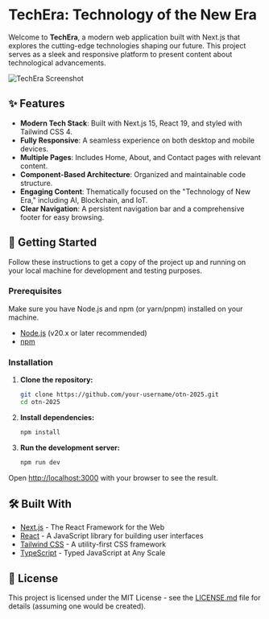 # TechEra: Technology of the New Era

Welcome to **TechEra**, a modern web application built with Next.js that explores the cutting-edge technologies shaping our future. This project serves as a sleek and responsive platform to present content about technological advancements.

![TechEra Screenshot](public/screenshot.png) <!--- Assuming a screenshot will be placed here -->

## ✨ Features

- **Modern Tech Stack**: Built with Next.js 15, React 19, and styled with Tailwind CSS 4.
- **Fully Responsive**: A seamless experience on both desktop and mobile devices.
- **Multiple Pages**: Includes Home, About, and Contact pages with relevant content.
- **Component-Based Architecture**: Organized and maintainable code structure.
- **Engaging Content**: Thematically focused on the "Technology of New Era," including AI, Blockchain, and IoT.
- **Clear Navigation**: A persistent navigation bar and a comprehensive footer for easy browsing.

## 🚀 Getting Started

Follow these instructions to get a copy of the project up and running on your local machine for development and testing purposes.

### Prerequisites

Make sure you have Node.js and npm (or yarn/pnpm) installed on your machine.

- [Node.js](https://nodejs.org/en/) (v20.x or later recommended)
- [npm](https://www.npmjs.com/get-npm)

### Installation

1. **Clone the repository:**
   ```sh
   git clone https://github.com/your-username/otn-2025.git
   cd otn-2025
   ```

2. **Install dependencies:**
   ```sh
   npm install
   ```

3. **Run the development server:**
   ```sh
   npm run dev
   ```

Open [http://localhost:3000](http://localhost:3000) with your browser to see the result.

## 🛠️ Built With

- [Next.js](https://nextjs.org/) - The React Framework for the Web
- [React](https://react.dev/) - A JavaScript library for building user interfaces
- [Tailwind CSS](https://tailwindcss.com/) - A utility-first CSS framework
- [TypeScript](https://www.typescriptlang.org/) - Typed JavaScript at Any Scale

## 📄 License

This project is licensed under the MIT License - see the [LICENSE.md](LICENSE.md) file for details (assuming one would be created).